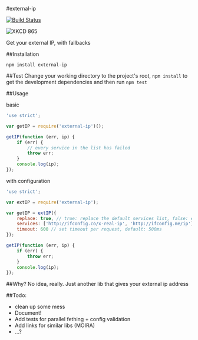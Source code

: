 #external-ip

[![Build Status](https://travis-ci.org/J-Chaniotis/external-ip.svg?branch=master)](https://travis-ci.org/J-Chaniotis/external-ip)

![XKCD 865](http://imgs.xkcd.com/comics/nanobots.png)



Get your external IP, with fallbacks



##Installation

`npm install external-ip`

##Test
Change your working directory to the project's root, `npm install` to get the development dependencies and then run `npm test`

##Usage

basic

```javascript
'use strict';

var getIP = require('external-ip')();

getIP(function (err, ip) {
    if (err) {
        // every service in the list has failed
        throw err;
    }
    console.log(ip);
});

```

with configuration

```javascript
'use strict';

var extIP = require('external-ip');

var getIP = extIP({
    replace: true, // true: replace the default services list, false: extend it, default: false
    services: ['http://ifconfig.co/x-real-ip', 'http://ifconfig.me/ip'],
    timeout: 600 // set timeout per request, default: 500ms
});

getIP(function (err, ip) {
    if (err) {
        throw err;
    }
    console.log(ip);
});

```

##Why?
No idea, really. Just another lib that gives your external ip address

##Todo:
* clean up some mess
* Document!
* Add tests for parallel fething + config validation
* Add links for similar libs (MOIRA)
* ...?